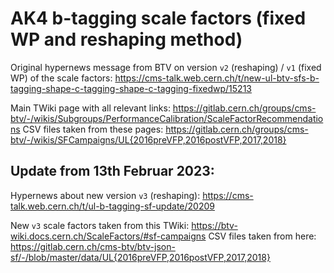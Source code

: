 # AK4 b-tagging scale factors (fixed WP and reshaping method)

Original hypernews message from BTV on version `v2` (reshaping) / `v1` (fixed WP) of the scale factors: https://cms-talk.web.cern.ch/t/new-ul-btv-sfs-b-tagging-shape-c-tagging-shape-c-tagging-fixedwp/15213

Main TWiki page with all relevant links: https://gitlab.cern.ch/groups/cms-btv/-/wikis/Subgroups/PerformanceCalibration/ScaleFactorRecommendations
CSV files taken from these pages: https://gitlab.cern.ch/groups/cms-btv/-/wikis/SFCampaigns/UL{2016preVFP,2016postVFP,2017,2018}

## Update from 13th Februar 2023:

Hypernews about new version `v3` (reshaping): https://cms-talk.web.cern.ch/t/ul-b-tagging-sf-update/20209

New `v3` scale factors taken from this TWiki: https://btv-wiki.docs.cern.ch/ScaleFactors/#sf-campaigns
CSV files taken from here: https://gitlab.cern.ch/cms-btv/btv-json-sf/-/blob/master/data/UL{2016preVFP,2016postVFP,2017,2018}
